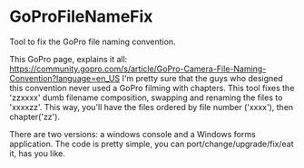 # GoProFileNameFix
Tool to fix the GoPro file naming convention.


This GoPro page, explains it all: https://community.gopro.com/s/article/GoPro-Camera-File-Naming-Convention?language=en_US
I'm pretty sure that the guys who designed this convention never used a GoPro filming with chapters.
This tool fixes the 'zzxxxx' dumb filename composition, swapping and renaming the files to 'xxxxzz'.
This way, you'll have the files ordered by file number ('xxxx'), then chapter('zz').

There are two versions: a windows console and a Windows forms application.
The code is pretty simple, you can port/change/upgrade/fix/eat it, has you like.
